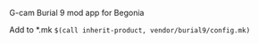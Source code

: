 G-cam Burial 9 mod app for Begonia

Add to *.mk
```$(call inherit-product, vendor/burial9/config.mk)```
